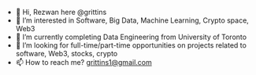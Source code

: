 - 👋 Hi, Rezwan here @grittins
- 👀 I’m interested in Software, Big Data, Machine Learning, Crypto space, Web3
- 🌱 I’m currently completing Data Engineering from University of Toronto  
- 💞️ I’m looking for full-time/part-time opportunities on projects related to software, Web3, stocks, crypto
- 📫 How to reach me? grittins1@gmail.com

<!---
grittins/grittins is a ✨ special ✨ repository because its `README.md` (this file) appears on your GitHub profile.
You can click the Preview link to take a look at your changes.
--->
